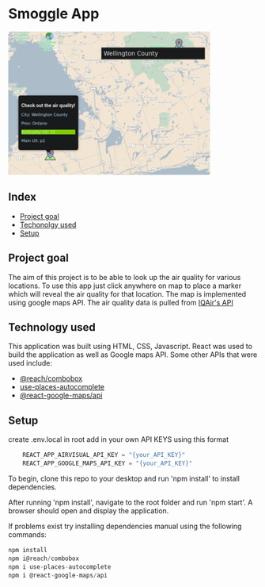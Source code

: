 # Smoggle App

![Image of Mapp_app](src/Pictures/MapApp.png)

## Index
* [Project goal](#project-goal)
* [Techonolgy used](#technology-used)
* [Setup](#Setup)

## Project goal

The aim of this project is to be able to look up the air quality for various locations. To use this app just click anywhere on map to place a marker which will reveal the air quality for that location. The map is implemented using google maps API. The air quality data is pulled from [IQAir's API](https://www.iqair.com/about-iqair)

## Technology used

This application was built using HTML, CSS, Javascript. React was used to build the application as well as Google maps API. Some other APIs that were used include:
* [@reach/combobox](https://www.npmjs.com/package/@reach/combobox)
* [use-places-autocomplete](https://www.npmjs.com/package/use-places-autocomplete) 
* [@react-google-maps/api](https://www.npmjs.com/package/@react-google-maps/api)

## Setup

create .env.local in root
add in your own API KEYS using this format


```javascript
    REACT_APP_AIRVISUAL_API_KEY = "{your_API_KEY}"
    REACT_APP_GOOGLE_MAPS_API_KEY = "{your_API_KEY}"
```

To begin, clone this repo to your desktop and run 'npm install' to install dependencies.

After running 'npm install', navigate to the root folder and run 'npm start'. A browser should open and display the application.

If problems exist try installing dependencies manual using the following commands:

```javascript
npm install
npm i@reach/combobox
npm i use-places-autocomplete
npm i @react-google-maps/api
```

